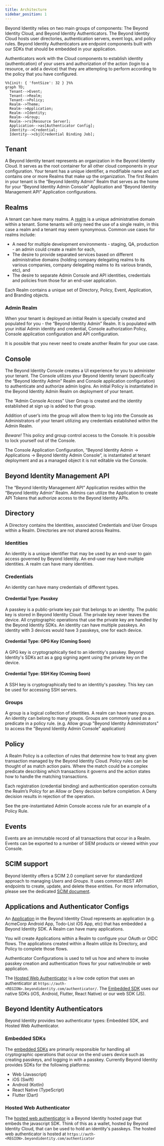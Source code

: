 ```yaml
---
title: Architecture
sidebar_position: 1
---
```


Beyond Identity relies on two main groups of components: The Beyond Identity Cloud, and Beyond Identity Authenticators. The Beyond Identity Cloud hosts user directories, authentication servers, event logs, and policy rules. Beyond Identity Authenticators are endpoint components built with our SDKs that should be embedded in your application.

Authenticators work with the Cloud components to establish identity (authentication) of your users and authorization of the action (login to a resource, or add a device) that they are attempting to perform according to the policy that you have configured.

```mermaid
%%{init: { 'fontSize': 32 } }%%
graph TD;
  Tenant-->Event;
  Tenant-->Realm;
  Tenant-->Policy;
  Realm-->Theme;
  Realm-->Application;
  Realm-->Identity;
  Realm-->Group;
  Realm-->rs[Resource Server];
  Application-->as[Authenticator Config];
  Identity-->Credential;
  Identity-->cbj[Credential Binding Job];
```

## Tenant

A Beyond Identity tenant represents an organization in the Beyond Identity Cloud. It serves as the root container for all other cloud components in your configuration. Your tenant has a unique identifier, a modifiable name and act contains one or more Realms that make up the organization. The first Realm in your tenant is the “Beyond Identity Admin” Realm that serves as the home for your “Beyond Identity Admin Console” Application and “Beyond Identity Management API” Application configurations.

## Realms

A tenant can have many realms. A [realm](../workflows/realms.md) is a unique administrative domain within a tenant. Some tenants will only need the use of a single realm, in this case a realm and a tenant may seem synonymous. Common use cases for realms include:

- A need for multiple development environments - staging, QA, production - an admin could create a realm for each,
- The desire to provide separated services based on different administrative domains (holding company delegating realms to its various companies, company delegating realms to its various brands, etc), and
- The desire to separate Admin Console and API identities, credentials and policies from those for an end-user application.

Each Realm contains a unique set of Directory, Policy, Event, Application, and Branding objects.

### Admin Realm

When your tenant is deployed an initial Realm is specially created and populated for you - the “Beyond Identity Admin” Realm. It is populated with your initial Admin identity and credential, Console authorization Policy, Console application configuration and API configuration.

It is possible that you never need to create another Realm for your use case.

## Console

The Beyond Identity Console creates a UI experience for you to administer your tenant. The Console utilizes your Beyond Identity tenant (specifically the “Beyond Identity Admin” Realm and Console application configuration) to authenticate and authorize admin logins. An initial Policy is instantiated in the Beyond Identity Admin Realm on deployment of your tenant.

The “Admin Console Access” User Group is created and the identity established at sign up is added to that group.

Addition of user’s into the group will allow them to log into the Console as Administrators of your tenant utilizing any credentials established within the Admin Realm.

_Beware!_ This policy and group control access to the Console. It is possible to lock yourself out of the Console.

The Console Application Configuration, “Beyond Identity Admin -> Applications -> Beyond Identity Admin Console”, is instantiated at tenant deployment and as a managed object it is not editable via the Console.

## Beyond Identity Management API

The “Beyond Identity Management API” Application resides within the “Beyond Identity Admin” Realm. Admins can utilize the Application to create API Tokens that authorize access to the Beyond Identity APIs.

## Directory

A Directory contains the Identities, associated Credentials and User Groups within a Realm. Directories are not shared across Realms.

### Identities

An identity is a unique identifier that may be used by an end-user to gain access governed by Beyond Identity. An end-user may have multiple identities. A realm can have many identities.

### Credentials

An identity can have many credentials of different types.

#### Credential Type: Passkey

A passkey is a public-private key pair that belongs to an identity. The public key is stored in Beyond Identity Cloud. The private key never leaves the device. All cryptographic operations that use the private key are handled by the Beyond Identity SDKs. An identity can have multiple passkeys. An identity with 3 devices would have 3 passkeys, one for each device.

#### Credential Type: GPG Key (Coming Soon)

A GPG key is cryptographically tied to an identitiy's passkey. Beyond Identity's SDKs act as a gpg signing agent using the private key on the device.

#### Credential Type: SSH Key (Coming Soon)

A SSH key is cryptographically tied to an identitiy's passkey. This key can be used for accessing SSH servers.

### Groups

A group is a logical collection of identities. A realm can have many groups. An identity can belong to many groups. Groups are commonly used as a predicate in a policy rule. (e.g. Allow group "Beyond Identity Administrators" to access the "Beyond Identity Admin Console" application)

## Policy

A Realm Policy is a collection of rules that determine how to treat any given transaction managed by the Beyond Identity Cloud. Policy rules can be thought of as match action pairs. Where the match could be a complex predicate describing which transactions it governs and the action states how to handle the matching transactions.

Each registration (credential binding) and authentication operation consults the Realm’s Policy for an Allow or Deny decision before completion. A Deny decision results in rejection of the operation.

See the pre-instantiated Admin Console access rule for an example of a Policy Rule.

## Events

Events are an immutable record of all transactions that occur in a Realm. Events can be exported to a number of SIEM products or viewed within your Console.

## SCIM support

Beyond Identity offers a SCIM 2.0 compliant server for standardized approach to managing _Users_ and _Groups_. It uses common REST API endpoints to create, update, and delete these entities. For more information, please see the dedicated [SCIM document](../scim/v1/scimv1.md).

## Applications and Authenticator Configs

An [Application](../workflows/applications.md) in the Beyond Identity Cloud represents an application (e.g. AcmeCorp Android App, Todo-List iOS App, etc) that has embedded a Beyond Identity SDK. A Realm can have many applications.

You will create Applications within a Realm to configure your OAuth or OIDC flows. The applications created within a Realm utilize its Directory, and Policy to complete those flows.

Authenticator Configurations is used to tell us how and where to invoke passkey creation and authentication flows for your native/mobile or web application.

The [Hosted Web Authenticator](../workflows/authenticator-types.md#hosted-web-authenticator) is a low code option that uses an authenticator at `https://auth-<REGION>.beyondidentity.com/authenticator/`.
The [Embedded SDK](../workflows/authenticator-types.md#embedded-sdk-authenticator) uses our native SDKs (iOS, Android, Flutter, React Native) or our web SDK (JS).

## Beyond Identity Authenticators

Beyond Identity provides two authenticator types: Embedded SDK, and Hosted Web Authenticator.

### Embedded SDKs

The [embedded SDKs](../workflows/authenticator-types.md#embedded-sdk-authenticator) are primarily responsible for handling all cryptographic operations that occur on the end users device such as creating passkeys, and logging in with a passkey. Currently Beyond Identity provides SDKs for the following platforms:

- Web (Javascript)
- iOS (Swift)
- Android (Kotlin)
- React Native (TypeScript)
- Flutter (Dart)

### Hosted Web Authenticator

The [hosted web authenticator](../workflows/authenticator-types.md#hosted-web-authenticator) is a Beyond Identity hosted page that embeds the javascript SDK. Think of this as a wallet, hosted by Beyond Identity Cloud, that can be used to hold an identity's passkeys. The hosted web authenticator is hosted at `https://auth-<REGION>.beyondidentity.com/authenticator`
